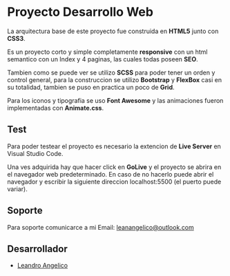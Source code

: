 # Proyecto Desarrollo Web

La arquitectura base de este proyecto fue construida en **HTML5** junto con **CSS3**.

Es un proyecto corto y simple completamente **responsive** con un html semantico con un Index y 4 paginas, las cuales todas poseen **SEO**. 

Tambien como se puede ver se utilizo **SCSS** para poder tener un orden y control general,
para la construccion se utilizo **Bootstrap** y **FlexBox** casi en su totalidad, tambien se puso en practica un poco de **Grid**.

Para los iconos y tipografia se uso **Font Awesome** y las animaciones fueron implementadas con **Animate.css**.



## Test

Para poder testear el proyecto es necesario la extencion de **Live Server** en Visual Studio Code.

Una ves adquirida hay que hacer click en **GoLive** y el proyecto se abrira en el navegador web predeterminado. En caso de no hacerlo puede abrir el navegador y escribir la siguiente direccion localhost:5500 (el puerto puede variar).

## Soporte

Para soporte comunicarce a mi Email: leanangelico@outlook.com


## Desarrollador

- [Leandro Angelico](https://github.com/Lean-ang)
